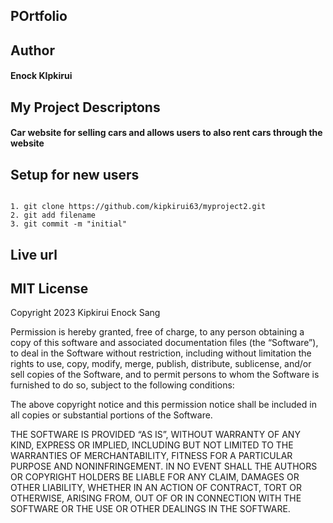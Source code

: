 ## POrtfolio

## Author 

#### Enock KIpkirui

## My Project Descriptons

#### Car website for selling cars and allows users to also rent cars through the website

## Setup for new users

```

1. git clone https://github.com/kipkirui63/myproject2.git
2. git add filename
3. git commit -m "initial"

```

## Live url





## MIT License

Copyright 2023 Kipkirui Enock Sang

Permission is hereby granted, free of charge, to any person obtaining a copy of this software and associated documentation files (the “Software”), to deal in the Software without restriction, including without limitation the rights to use, copy, modify, merge, publish, distribute, sublicense, and/or sell copies of the Software, and to permit persons to whom the Software is furnished to do so, subject to the following conditions:

The above copyright notice and this permission notice shall be included in all copies or substantial portions of the Software.

THE SOFTWARE IS PROVIDED “AS IS”, WITHOUT WARRANTY OF ANY KIND, EXPRESS OR IMPLIED, INCLUDING BUT NOT LIMITED TO THE WARRANTIES OF MERCHANTABILITY, FITNESS FOR A PARTICULAR PURPOSE AND NONINFRINGEMENT. IN NO EVENT SHALL THE AUTHORS OR COPYRIGHT HOLDERS BE LIABLE FOR ANY CLAIM, DAMAGES OR OTHER LIABILITY, WHETHER IN AN ACTION OF CONTRACT, TORT OR OTHERWISE, ARISING FROM, OUT OF OR IN CONNECTION WITH THE SOFTWARE OR THE USE OR OTHER DEALINGS IN THE SOFTWARE.

